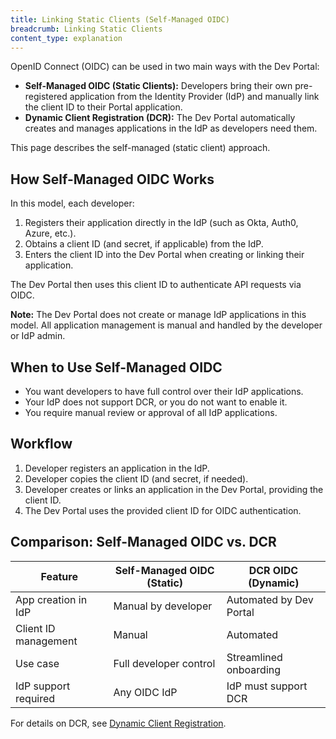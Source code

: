 ```yaml
---
title: Linking Static Clients (Self-Managed OIDC)
breadcrumb: Linking Static Clients
content_type: explanation
---
```


OpenID Connect (OIDC) can be used in two main ways with the Dev Portal:

- **Self-Managed OIDC (Static Clients):** Developers bring their own pre-registered application from the Identity Provider (IdP) and manually link the client ID to their Portal application.
- **Dynamic Client Registration (DCR):** The Dev Portal automatically creates and manages applications in the IdP as developers need them.

This page describes the self-managed (static client) approach.

## How Self-Managed OIDC Works

In this model, each developer:

1. Registers their application directly in the IdP (such as Okta, Auth0, Azure, etc.).
2. Obtains a client ID (and secret, if applicable) from the IdP.
3. Enters the client ID into the Dev Portal when creating or linking their application.

The Dev Portal then uses this client ID to authenticate API requests via OIDC.

**Note:** The Dev Portal does not create or manage IdP applications in this model. All application management is manual and handled by the developer or IdP admin.

## When to Use Self-Managed OIDC

- You want developers to have full control over their IdP applications.
- Your IdP does not support DCR, or you do not want to enable it.
- You require manual review or approval of all IdP applications.

## Workflow

1. Developer registers an application in the IdP.
2. Developer copies the client ID (and secret, if needed).
3. Developer creates or links an application in the Dev Portal, providing the client ID.
4. The Dev Portal uses the provided client ID for OIDC authentication.

## Comparison: Self-Managed OIDC vs. DCR

| Feature                | Self-Managed OIDC (Static) | DCR OIDC (Dynamic)         |
|------------------------|----------------------------|----------------------------|
| App creation in IdP    | Manual by developer        | Automated by Dev Portal    |
| Client ID management   | Manual                     | Automated                  |
| Use case               | Full developer control     | Streamlined onboarding     |
| IdP support required   | Any OIDC IdP               | IdP must support DCR       |

For details on DCR, see [Dynamic Client Registration](/dev-portal/app-reg/auth-strategies/oidc/dynamic-client-registration/).
